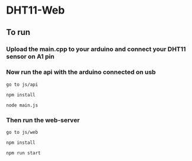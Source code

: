 # DHT11-Web

## To run

### Upload the main.cpp to your arduino and connect your DHT11 sensor on A1 pin

### Now run the api with the arduino connected on usb

```
go to js/api

npm install

node main.js
```

### Then run the web-server

```
go to js/web

npm install

npm run start
```

